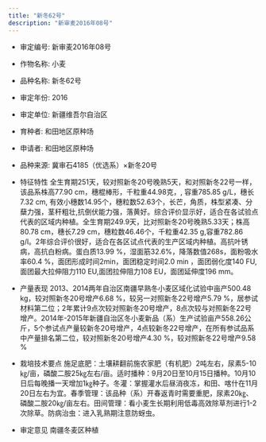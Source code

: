 ```yaml
---
title: "新冬62号"
description: "新审麦2016年08号"
---
```

* 审定编号:  新审麦2016年08号

*  作物名称:  小麦

*  品种名称:  新冬62号

*  审定年份:  2016

*  审定单位:  新疆维吾尔自治区

* 育种者:  和田地区原种场

*  申请者:  和田地区原种场

*  品种来源:  冀审石4185（优选系）×新冬20号

*  特征特性
全生育期251天，较对照新冬20号晚熟5天，和对照新冬22号一样，该品系株高77.90 cm，穗棍棒形，千粒重44.98克，, 容重785.85 g/L，穗长7.32 cm, 有效小穗数14.95个，穗粒数52.63个，长芒，角质，株型紧凑、分蘖力强，茎秆粗壮,抗倒伏能力强，落黄好。综合评价显示好，适合在各试验点代表的区域内种植。全生育期249.9天，比对照新冬20号晚熟5.33天；株高80.78 cm，穗长7.29 cm，穗粒数46.46个，千粒重42.35 g,容重782.86 g/l。2年综合评价很好，适合在各区试点代表的生产区域内种植。高抗叶锈病，高抗白粉病。蛋白质13.99 %，湿面筋32.6%，降落数值268s，面粉吸水率60.4 %，面团形成时间2min，面团稳定时间2.0 min ，面团弱化度140 FU, 面团最大拉伸阻力110 EU,面团拉伸阻力108 EU，面团延伸度196 mm。

*  产量表现
2013、2014两年自治区南疆早熟冬小麦区域化试验中亩产500.48 kg，较对照新冬20号增产6.68 %，较另一对照新冬22号增产5.79 %，居参试材料第二位；2年累计9点次较对照新冬20号增产，8点次较与对照新冬22号增产。2014年-2015年新疆自治区冬小麦新品（系）生产试验亩产558.26公斤，5个参试点产量较新冬20号增产，4点较新冬22号增产，在所有参试品系中产量排名第二位，较对照新冬20号增产4.30 %，较对照新冬22号增产9.58 %

*  栽培技术要点
施足底肥：土壤耕翻前施农家肥（有机肥）2吨左右，尿素5-10㎏/亩，磷酸二胺25㎏左右/亩。适时播种：9月20日至10月15日播种。10月10日后每晚播一天增加1㎏种子。冬灌：掌握灌水后昼消夜冻，和田、喀什在11月20日左右为宜。春季管理：该品种（系）开春返青时需要重肥，尿素20㎏、磷酸二胺20㎏/亩左右。田间管理：看小麦生长期利用低毒高效除草剂进行1-2次除草。防病治虫：进入乳熟期注意防蚜虫。

*  审定意见
南疆冬麦区种植
